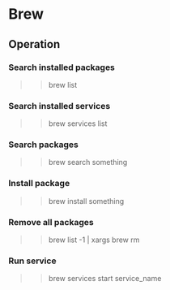 # Brew

## Operation

### Search installed packages
>> brew list

### Search installed services
>> brew services list

### Search packages
>> brew search something

### Install package
>> brew install something
 
### Remove all packages
>> brew list -1 | xargs brew rm

### Run service
>> brew services start service_name

